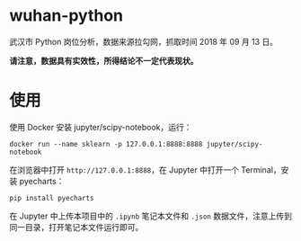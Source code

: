 # wuhan-python

武汉市 Python 岗位分析，数据来源拉勾网，抓取时间 2018 年 09 月 13 日。

**请注意，数据具有实效性，所得结论不一定代表现状。**

# 使用

使用 Docker 安装 jupyter/scipy-notebook，运行：

```
docker run --name sklearn -p 127.0.0.1:8888:8888 jupyter/scipy-notebook
```

在浏览器中打开 `http://127.0.0.1:8888`，在 Jupyter 中打开一个 Terminal，安装 pyecharts：

```
pip install pyecharts
```

在 Jupyter 中上传本项目中的 `.ipynb` 笔记本文件和 `.json` 数据文件，注意上传到同一目录，打开笔记本文件运行即可。
